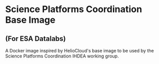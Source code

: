 # Science Platforms Coordination Base Image
## (For ESA Datalabs)

A Docker image inspired by HelioCloud's base image to be used by the Science Platforms Coordination IHDEA working group.
